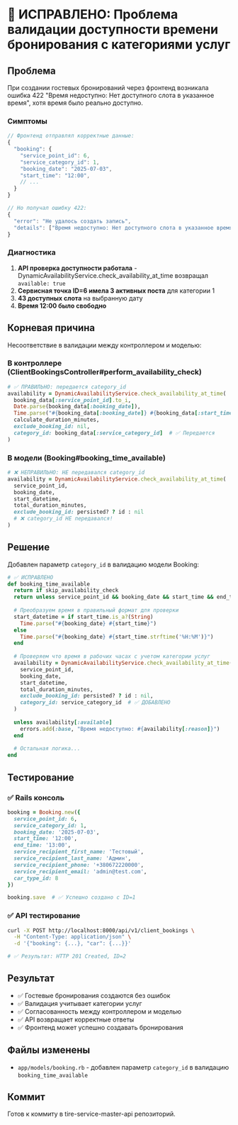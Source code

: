 # 🎯 ИСПРАВЛЕНО: Проблема валидации доступности времени бронирования с категориями услуг

## Проблема
При создании гостевых бронирований через фронтенд возникала ошибка 422 "Время недоступно: Нет доступного слота в указанное время", хотя время было реально доступно.

### Симптомы
```javascript
// Фронтенд отправлял корректные данные:
{
  "booking": {
    "service_point_id": 6,
    "service_category_id": 1,
    "booking_date": "2025-07-03",
    "start_time": "12:00",
    // ...
  }
}

// Но получал ошибку 422:
{
  "error": "Не удалось создать запись",
  "details": ["Время недоступно: Нет доступного слота в указанное время"]
}
```

### Диагностика
1. **API проверка доступности работала** - DynamicAvailabilityService.check_availability_at_time возвращал `available: true`
2. **Сервисная точка ID=6 имела 3 активных поста** для категории 1
3. **43 доступных слота** на выбранную дату
4. **Время 12:00 было свободно**

## Корневая причина
Несоответствие в валидации между контроллером и моделью:

### В контроллере (ClientBookingsController#perform_availability_check)
```ruby
# ✅ ПРАВИЛЬНО: передается category_id
availability = DynamicAvailabilityService.check_availability_at_time(
  booking_data[:service_point_id].to_i,
  Date.parse(booking_data[:booking_date]),
  Time.parse("#{booking_data[:booking_date]} #{booking_data[:start_time]}"),
  calculate_duration_minutes,
  exclude_booking_id: nil,
  category_id: booking_data[:service_category_id]  # ✅ Передается
)
```

### В модели (Booking#booking_time_available)
```ruby
# ❌ НЕПРАВИЛЬНО: НЕ передавался category_id
availability = DynamicAvailabilityService.check_availability_at_time(
  service_point_id,
  booking_date,
  start_datetime,
  total_duration_minutes,
  exclude_booking_id: persisted? ? id : nil
  # ❌ category_id НЕ передавался!
)
```

## Решение
Добавлен параметр `category_id` в валидацию модели Booking:

```ruby
# ✅ ИСПРАВЛЕНО
def booking_time_available
  return if skip_availability_check
  return unless service_point_id && booking_date && start_time && end_time
  
  # Преобразуем время в правильный формат для проверки
  start_datetime = if start_time.is_a?(String)
    Time.parse("#{booking_date} #{start_time}")
  else
    Time.parse("#{booking_date} #{start_time.strftime('%H:%M')}")
  end
  
  # Проверяем что время в рабочих часах с учетом категории услуг
  availability = DynamicAvailabilityService.check_availability_at_time(
    service_point_id,
    booking_date,
    start_datetime,
    total_duration_minutes,
    exclude_booking_id: persisted? ? id : nil,
    category_id: service_category_id  # ✅ ДОБАВЛЕНО
  )
  
  unless availability[:available]
    errors.add(:base, "Время недоступно: #{availability[:reason]}")
  end
  
  # Остальная логика...
end
```

## Тестирование
### ✅ Rails консоль
```ruby
booking = Booking.new({
  service_point_id: 6,
  service_category_id: 1,
  booking_date: '2025-07-03',
  start_time: '12:00',
  end_time: '13:00',
  service_recipient_first_name: 'Тестовый',
  service_recipient_last_name: 'Админ',
  service_recipient_phone: '+380672220000',
  service_recipient_email: 'admin@test.com',
  car_type_id: 8
})

booking.save  # ✅ Успешно создано с ID=1
```

### ✅ API тестирование
```bash
curl -X POST http://localhost:8000/api/v1/client_bookings \
  -H "Content-Type: application/json" \
  -d '{"booking": {...}, "car": {...}}'

# ✅ Результат: HTTP 201 Created, ID=2
```

## Результат
- ✅ Гостевые бронирования создаются без ошибок
- ✅ Валидация учитывает категории услуг
- ✅ Согласованность между контроллером и моделью
- ✅ API возвращает корректные ответы
- ✅ Фронтенд может успешно создавать бронирования

## Файлы изменены
- `app/models/booking.rb` - добавлен параметр `category_id` в валидацию `booking_time_available`

## Коммит
Готов к коммиту в tire-service-master-api репозиторий. 